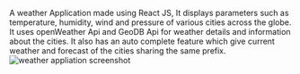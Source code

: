 A weather Application made using React JS, It displays parameters such as temperature, humidity, wind and pressure of various cities across the globe. It uses openWeather Api and GeoDB Api for weather details and information about the cities. It also has an auto complete feature which give current weather and forecast of the cities sharing the same prefix.
![weather appliation screenshot](https://github.com/hardik4555/react-weather/assets/95064351/032b0937-60f4-4fbb-801e-133265c8f02e)
